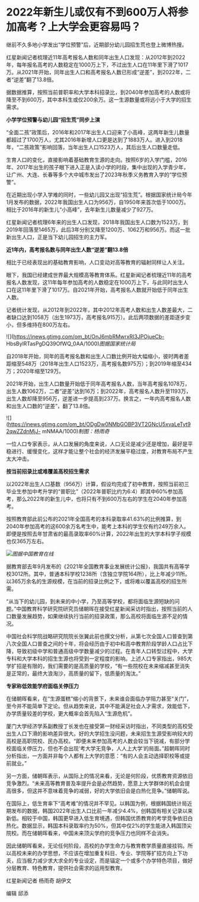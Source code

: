 # 2022年新生儿或仅有不到600万人将参加高考？上大学会更容易吗？

继前不久多地小学发出“学位预警”后，近期部分幼儿园招生荒也登上微博热搜。

红星新闻记者梳理近11年高考报名人数和同年出生人口发现：从2012年到2022年，每年报名高考的人数稳定在1000万上下，不过出生人口在11年里下滑了1017万。从2021年开始，同年出生人口和高考报名人数已形成“逆差”，到2022年，二者“逆差”翻了13.8倍。

据数据推算，按照当前普职率和大学本科招录比，到2040年参加高考的人数或将降至不到600万，其中本科生或仅200余万。这一生源数量或将远小于大学的招生需求。

**小学学位预警与幼儿园“招生荒”同步上演**

“全面二孩”政策后，2016年和2017年出生人口迎来了小高峰，这两年新生儿数量都超过了1700万人，尤其2016年新增人口更是达到了1883万人。进入到2018年，“二孩政策”影响回落，当年出生人口1523万人，其后出生人口数量走低。

生育人口的变化，直接影响着基础教育生源的走向。按照6岁的入学门槛，2016年、2017年出生的孩子眼下进入正是入读小学的时段，集中出现的入学青少年，让广州、大连、长春等多个大中城市发出了2023年秋季义务教育入学的“学位预警”。

在近期出现小学入学难的同时，一些幼儿园又出现“招生荒”。根据国家统计局今年1月发布的数据，2022年我国出生人口为956万，自1950年来首次低于1000万。相比于2016年的新生儿“小高峰”，去年新生儿数量减少了927万。

红星新闻记者梳理6年来的出生人口发现，2018年我国出生人口数为1523万，到2019年回落至1465万，此后3年分别又降至1200万、1062万和956万。而这一批新出生人口，正是当下幼儿园招生的主力军。

**近1年内，高考报名数与同年出生人数“逆差”翻13.8倍**

相比于已经表现出的基础教育影响，人口变动对高等教育的辐射同样让人关注。

眼下，我国已经建成世界最大规模高等教育体系。红星新闻记者梳理近11年的高考报名人数发现，这11年每年参加高考的人数稳定在1000万上下，与此同时出生人口在这11年里下滑了1017万。自2021年开始，高考报名人数就开始低于同年出生人数。

记者统计发现，从2012年到2022年，其中2012年高考人数和出生人数差最大，二者缺口达到1058万（出生1973万，高考报名915万）。此后两项数据的差距逐步变小，但多维持在800万左右。

![](https://inews.gtimg.com/om_bt/OnJ6mbRMwrxRI3JPOjueCb-
HbsBylRTasPgDQ39OfWQ_0AA/1000)_图据国家统计局_

自2018年开始，同年的高考报名数和出生人口数比例开始大幅缩小，彼时两者差距缩至548万（2018年出生人口1523万，高考报名数975万）；到2019年缩至434万；2020年缩至129万。

2021年开始，出生人口数量开始低于同年高考报名人数，当年高考报名1078万，出生人数1062万，二者“逆差”达到16万；到2022年，高考报名人数升至1193万，出生人数却降至956万，逆差进一步提高到237万。换言之，一年内高考报名人数和出生人口数的“逆差”，翻了13.8倍。

![](https://inews.gtimg.com/om_bt/ODgDw0NMbGOBP3VT2GNcU5xvaLeTyt92qwZZdnMjJ-
mNMAA/1000)_制图：杨雨奇_

一位人口专家表示，从人口发展的角度来说，人口无论是减少还是增加，最好是平稳进行、缓慢变化，这样才能让整个社会的经济发展平稳过度，对教育布局不产生太大冲击。

**按当前招录比或难覆盖高校招生需求**

以2022年出生人口基数（956万）计算，假设均完成了初中教育，按照当前初三毕业生参加中考升学的“普职比”（2022年普职比约为6:4）即其中60%参加高考，那么2022年的新生儿中，也将只有不到600万左右的学生在2040年参加高考。

按照教育部此前公布的2021年全国高考的本科录取率41.63%的比例推算，到2040年参加高考的这600余万名考生中，能考上本科的学生仅有约249万余人。即便是按照去年甘肃省的最高录取率60%计算，2022年出生的大学本科学子规模也仅365万左右。

![](https://inews.gtimg.com/om_bt/ODTQLczvNenGQM9oYDPPpEQ3z2_qGf4n3lYfaQxq_5yLUAA/1000)_图据中国教育在线_

据教育部去年9月发布的《2021年全国教育事业发展统计公报》，我国共有高等学校3012所。其中，普通本科学校1238所（含独立学院164所），比上年减少11所。以365万余名的生源规模，在当前的招录比例之下，或将难以覆盖高校的招生所需。

“从当下的幼儿园，到未来的中小学，乃至高等学校，都将面临生源短缺的问题。”中国教育科学研究院研究员储朝晖在接受红星新闻采访时指出，按照当前的人口数量发展趋势，如果继续执行当前的招录政策，那么高校将面临生源不足的情况。

中国社会科学院战略研究院院长张翼此前也撰文分析，从第七次全国人口普查到第八次全国人口普查之间的十年，将会经历由于初中和高中教育阶段学龄人口占比下降，导致初级中学和普通高级中学数量减少的过程。在青年人口转型过程中，大学专科和大学本科的招生生源也将受到一定程度的影响。上述人口专家指出，985大学扩招是有限的，我们需要的是高质量的学校，“有一些院校在未来缩减甚至消失是正常的，最终大浪淘沙，高质量的留下，低质量的淘汰。”

**专家称低效能学府面临关停压力**

在储朝晖看来，在“生源蛋糕”缩小的背景下，未来谁会面临办学阻力甚至“关门”，至今并不能简单下定论。但从趋势来说，其中不能满足社会人才需求，效能低下，办学质量较差的学校，更大概率会首先陷入“生源危机”。

厦门大学经济学系副教授丁长发也在接受第一财经采访时指出，不同类型的高校受出生人口下滑的影响差异很大。好的大学招生没问题，未来招生生源受影响较大的高校是高职院校、民办高校。“即便未来参加高考的人数会较当下锐减，有部分学校面临关停压力，但也不会出现‘考大学无竞争，人人上大学’的局面。”超朝晖同时分析指出，一方面并非每个人都有上大学的意愿：“有的人会主动选择职校等或提前就业。”

另一方面，储朝晖表示，从国际上的情况来看，无论是何阶段，优质教育资源依旧竞争激烈。“未来高等教育普及率提升会是必然趋势，愿意上大学群体的机会会提高很多，但这并不意味着竞争的减弱，好的大学依旧会是白热化竞争。”储朝晖说。

在国际上，低生育率下“高考难”的情况并不罕见。以韩国为例，根据韩国统计局近期发布的数据，韩国2022年出生人口比前一年减少4.4%，创韩国有相关记录以来新低。相较于中国，韩国更早进入低生育境遇，但韩国优质教育的考学竞争依旧白热化。数据显示，韩国本科录取率约为50%，但其中仅2%的学生能进入韩国顶尖院校。而在储朝晖看来，中国未来顶尖学府的竞争压力也同样不会消失。

因此储朝晖看来，无论任何阶段，高校的办学生命力与教育教学质量直接挂钩。所以高校未来的办学思想，不应该在增加重复科目、专业、学院等扩招方向上下功夫，应当极力减少求大求全的专业设定，而是锚定一个或多个办学特色项目，做好分层教育、特色教育，提供社会需求的运用型教育。

红星新闻记者 杨雨奇 胡伊文

编辑 邱添

